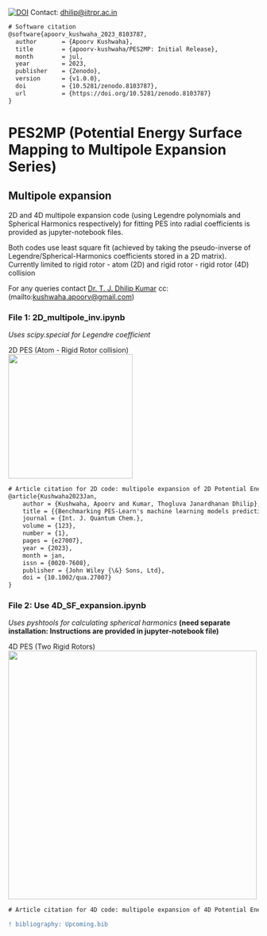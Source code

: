 [![DOI](https://zenodo.org/badge/DOI/10.5281/zenodo.8103787.svg)](https://doi.org/10.5281/zenodo.8103787)
Contact: dhilip@iitrpr.ac.in

```diff
# Software citation
@software{apoorv_kushwaha_2023_8103787,
  author       = {Apoorv Kushwaha},
  title        = {apoorv-kushwaha/PES2MP: Initial Release},
  month        = jul,
  year         = 2023,
  publisher    = {Zenodo},
  version      = {v1.0.0},
  doi          = {10.5281/zenodo.8103787},
  url          = {https://doi.org/10.5281/zenodo.8103787}
}
```

# PES2MP (Potential Energy Surface Mapping to Multipole Expansion Series)
## Multipole expansion
2D and 4D multipole expansion code (using Legendre polynomials and Spherical Harmonics respectively) 
for fitting PES into radial coefficients is provided as jupyter-notebook files. <br />

Both codes use least square fit (achieved by taking the pseudo-inverse of Legendre/Spherical-Harmonics coefficients stored in a 2D matrix).<br />
Currently limited to rigid rotor - atom (2D) and rigid rotor - rigid rotor (4D) collision

For any queries contact [Dr. T. J. Dhilip Kumar](mailto:dhilip@iitrpr.ac.in) cc: (mailto:kushwaha.apoorv@gmail.com)<br />

### File 1: 2D_multipole_inv.ipynb
_Uses scipy.special for Legendre coefficient_

2D PES (Atom - Rigid Rotor collision)<br />
<img src="https://github.com/apoorv-kushwaha/Multipole/blob/main/jacobi22.png" width="250">


```diff 
# Article citation for 2D code: multipole expansion of 2D Potential Energy Surface
@article{Kushwaha2023Jan,
	author = {Kushwaha, Apoorv and Kumar, Thogluva Janardhanan Dhilip},
	title = {{Benchmarking PES-Learn's machine learning models predicting accurate potential energy surface for quantum scattering}},
	journal = {Int. J. Quantum Chem.},
	volume = {123},
	number = {1},
	pages = {e27007},
	year = {2023},
	month = jan,
	issn = {0020-7608},
	publisher = {John Wiley {\&} Sons, Ltd},
	doi = {10.1002/qua.27007}
}
```

### File 2: Use 4D_SF_expansion.ipynb

_Uses pyshtools for calculating spherical harmonics_
**(need separate installation: Instructions are provided in jupyter-notebook file)<br />**

4D PES (Two Rigid Rotors)<br />
<img src="https://github.com/apoorv-kushwaha/Multipole/blob/main/jac_final.png" width="500">


```diff
# Article citation for 4D code: multipole expansion of 4D Potential Energy Surface

! bibliography: Upcoming.bib
```
